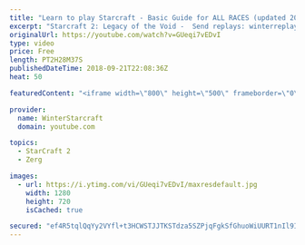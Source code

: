 ```yaml
---
title: "Learn to play Starcraft - Basic Guide for ALL RACES (updated 2017) #2"
excerpt: "Starcraft 2: Legacy of the Void -  Send replays: winterreplays@gmail.com ( -- Watch live at https://www.twitch.tv/wintergaming"
originalUrl: https://youtube.com/watch?v=GUeqi7vEDvI
type: video
price: Free
length: PT2H28M37S
publishedDateTime: 2018-09-21T22:08:36Z
heat: 50

featuredContent: "<iframe width=\"800\" height=\"500\" frameborder=\"0\" src=\"https://www.youtube.com/embed/GUeqi7vEDvI\" allow=\"accelerometer; autoplay; encrypted-media; gyroscope; picture-in-picture\" allowfullscreen></iframe>"

provider:
  name: WinterStarcraft
  domain: youtube.com

topics:
  - StarCraft 2
  - Zerg

images:
  - url: https://i.ytimg.com/vi/GUeqi7vEDvI/maxresdefault.jpg
    width: 1280
    height: 720
    isCached: true

secured: "ef4R5tqlQqYy2VYfl+t3HCWSTJJTKSTdza5SZPjqFgkSfGhuoWiUURT1nIl9IF1BAsEG3U8HjdNkg76kkuK4mU3ueba4+bWBvkmNOzSFeAAG2WFB3bsngb4RtQVOAlUzmNzWRJ95kKNy1j8PdGjncvnPum4LL/4o/JjmEoSG721XNcwoXwlr3X25thBXWYOaNokxPYTDNwobcN1FrK/9K+E2bE50WjcgOtZLmzgKzeqZyLubWt0HR756fv/5WEKWjWrV9CGeJ+tt2oXcvhAnuewtHPlGjRcVgMAuWmnzpf7sXUm9u1cPEvKYORdvv8MSCfZguLJl+6puRZ0rTYJYAJQjxWzHjNBiFDym6OzOxIUSi1+qHTTqyApMIXATYGMoqrtjMrFZA/WAzLPoHFXlQQNiUmK06kidSFt65fjqM8M=;H/39JONk54PtOo1JXKJmEg=="
---
```


